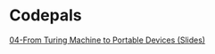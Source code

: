 # Codepals
[04-From Turing Machine to Portable Devices (Slides)](https://landertee.github.io/Codepals/Turing)
